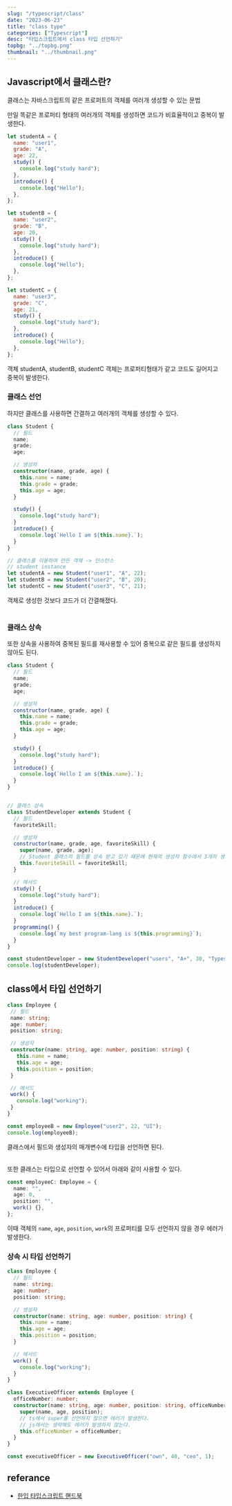 ```yaml
---
slug: "/typescript/class"
date: "2023-06-23"
title: "class type"
categories: ["Typescript"]
desc: "타입스크립트에서 class 타입 선언하기"
topbg: "../topbg.png"
thumbnail: "../thumbnail.png"
---
```



## Javascript에서 클래스란?

클래스는 자바스크립트의 같은 프로퍼트의 객체를 여러개 생성할 수 있는 문법

만일 똑같은 프로퍼티 형태의 여러개의 객체를 생성하면 코드가 비효율적이고 중복이 발생한다.

```js {numberLines}
let studentA = {
  name: "user1",
  grade: "A",
  age: 22,
  study() {
    console.log("study hard");
  },
  introduce() {
    console.log("Hello");
  },
};

let studentB = {
  name: "user2",
  grade: "B",
  age: 20,
  study() {
    console.log("study hard");
  },
  introduce() {
    console.log("Hello");
  },
};

let studentC = {
  name: "user3",
  grade: "C",
  age: 21,
  study() {
    console.log("study hard");
  },
  introduce() {
    console.log("Hello");
  },
};
```
객체 studentA, studentB, studentC 객체는 프로퍼티형태가 같고 코드도 길어지고 중복이 발생한다.  

### 클래스 선언
하지만 클래스를 사용하면 간결하고 여러개의 객체를 생성할 수 있다.

```ts {numberLines}
class Student {
  // 필드
  name;
  grade;
  age;

  // 생성자
  constructor(name, grade, age) {
    this.name = name;
    this.grade = grade;
    this.age = age;
  }

  study() {
    console.log("study hard");
  }
  introduce() {
    console.log(`Hello I am ${this.name}.`);
  }
}

// 클래스를 이용하여 만든 객체 -> 인스턴스
// student instance
let studentA = new Student("user1", "A", 22);
let studentB = new Student("user2", "B", 20);
let studentC = new Student("user3", "C", 21);
```
객체로 생성한 것보다 코드가 더 간결해졌다. <br /><br />


### 클래스 상속
또한 상속을 사용하여 중복된 필드를 재사용할 수 있어 중복으로 같은 필드를 생성하지 않아도 된다.


```js {numberLines}
class Student {
  // 필드
  name;
  grade;
  age;

  // 생성자
  constructor(name, grade, age) {
    this.name = name;
    this.grade = grade;
    this.age = age;
  }

  study() {
    console.log("study hard");
  }
  introduce() {
    console.log(`Hello I am ${this.name}.`);
  }
}


// 클래스 상속
class StudentDeveloper extends Student {
  // 필드
  favoriteSkill;

  // 생성자
  constructor(name, grade, age, favoriteSkill) {
    super(name, grade, age); 
    // Student 클래스의 필드를 상속 받고 있기 떄문에 현재의 생성자 함수에서 3개의 생성자를 선언하지 않음
    this.favoriteSkill = favoriteSkill;
  }

  // 메서드
  study() {
    console.log("study hard");
  }
  introduce() {
    console.log(`Hello I am ${this.name}.`);
  }
  programming() {
    console.log(`my best program-lang is ${this.programming}`);
  }
}

const studentDeveloper = new StudentDeveloper("users", "A+", 30, "Typescript");
console.log(studentDeveloper);
```


## class에서 타입 선언하기
 ```ts {numberLines}
class Employee {
  // 필드
  name: string;
  age: number;
  position: string;

  // 생성자
  constructor(name: string, age: number, position: string) {
    this.name = name;
    this.age = age;
    this.position = position;
  }

  // 메서드
  work() {
    console.log("working");
  }
}

const employeeB = new Employee("user2", 22, "UI");
console.log(employeeB);
 ```
클래스에서  필드와 생성자의 매개변수에 타입을 선언하면 된다. <br /> <br />

또한 클래스는 타입으로 선언할 수 있어서 아래와 같이 사용할 수 있다.

```ts {numberLines}
const employeeC: Employee = {
  name: "",
  age: 0,
  position: "",
  work() {},
};
```
이때  객체의 `name`, `age`, `position`, `work`의 프로퍼티를 모두 선언하지 않을 경우 에러가 발생한다.


### 상속 시 타입 선언하기

```ts {numberLines}
class Employee {
  // 필드
  name: string;
  age: number;
  position: string;

  // 생성자
  constructor(name: string, age: number, position: string) {
    this.name = name;
    this.age = age;
    this.position = position;
  }

  // 메서드
  work() {
    console.log("working");
  }
}

class ExecutiveOfficer extends Employee {
  officeNumber: number;
  constructor(name: string, age: number, position: string, officeNumber: number) {
    super(name, age, position); 
    // ts에서 super를 선언하지 않으면 에러가 발생한다. 
    // js에서는 생략해도 에러가 발생하지 않는다.
    this.officeNumber = officeNumber;
  }
}

const executiveOfficer = new ExecutiveOfficer("own", 40, "ceo", 1);
```

## referance

- [한입 타입스크립트 핸드북](https://ts.winterlood.com/)
